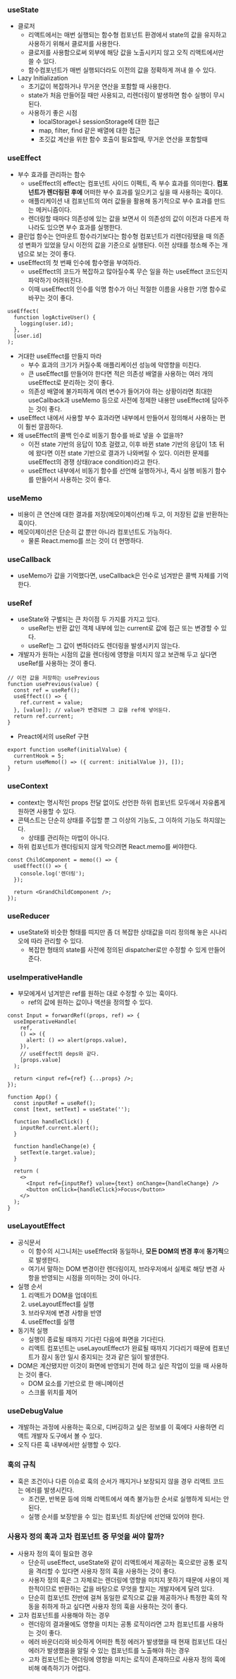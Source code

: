 ### **useState**

- 클로저
  - 리액트에서는 매번 실행되는 함수형 컴포넌트 환경에서 state의 값을 유지하고 사용하기 위해서 클로저를 사용한다.
  - 클로저를 사용함으로써 외부에 해당 값을 노출시키지 않고 오직 리액트에서만 쓸 수 있다.
  - 함수컴포넌트가 매번 실행되더라도 이전의 값을 정확하게 꺼내 쓸 수 있다.
- Lazy Initialization
  - 초기값이 복잡하거나 무거운 연산을 포함할 때 사용한다.
  - state가 처음 만들어질 때만 사용되고, 리렌더링이 발생하면 함수 실행이 무시된다.
  - 사용하기 좋은 시점
    - localStorage나 sessionStorage에 대한 접근
    - map, filter, find 같은 배열에 대한 접근
    - 초깃값 계산을 위한 함수 호출이 필요할때, 무거운 연산을 포함할때

### useEffect

- 부수 효과를 관리하는 함수
  - useEffect의 effect는 컴포넌트 사이드 이펙트, 즉 부수 효과를 의미한다. **컴포넌트가 렌더링된 후에** 어떠한 부수 효과를 일으키고 싶을 때 사용하는 훅이다.
  - 애플리케이션 내 컴포넌트의 여러 값들을 활용해 동기적으로 부수 효과를 만드는 메커니즘이다.
  - 렌더링할 때마다 의존성에 있는 값을 보면서 이 의존성의 값이 이전과 다른게 하나라도 있으면 부수 효과를 실행한다.
- 클린업 함수는 언마운트 함수라기보다는 함수형 컴포넌트가 리렌더링됐을 때 의존성 변화가 있었을 당시 이전의 값을 기준으로 실행된다. 이전 상태를 청소해 주는 개념으로 보는 것이 좋다.
- useEffect의 첫 번째 인수에 함수명을 부여하라.
  - useEffect의 코드가 복잡하고 많아질수록 무슨 일을 하는 useEffect 코드인지 파악하기 어려워진다.
  - 이때 useEffect의 인수를 익명 함수가 아닌 적절한 이름을 사용한 기명 함수로 바꾸는 것이 좋다.

```tsx
useEffect(
  function logActiveUser() {
    logging(user.id);
  },
  [user.id]
);
```

- 거대한 useEffect를 만들지 마라
  - 부수 효과의 크기가 커질수록 애플리케이션 성능에 악영향을 미친다.
  - 큰 useEffect를 만들어야 한다면 적은 의존성 배열을 사용하는 여러 개의 useEffect로 분리하는 것이 좋다.
  - 의존성 배열에 불가피하게 여러 변수가 들어가야 하는 상황이라면 최대한 useCallback과 useMemo 등으로 사전에 정제한 내용만 useEffect에 담아주는 것이 좋다.
- useEffect 내에서 사용할 부수 효과라면 내부에서 만들어서 정의해서 사용하는 편이 훨씬 깔끔하다.
- 왜 useEffect의 콜백 인수로 비동기 함수를 바로 넣을 수 없을까?
  - 이전 state 기반의 응답이 10초 걸렸고, 이후 바뀐 state 기반의 응답이 1초 뒤에 왔다면 이전 state 기반으로 결과가 나와버릴 수 있다. 이러한 문제를 useEffect의 경쟁 상태(race condition)라고 한다.
  - useEffect 내부에서 비동기 함수를 선언해 실행하거나, 즉시 실행 비동기 함수를 만들어서 사용하는 것이 좋다.

### useMemo

- 비용이 큰 연산에 대한 결과를 저장(메모이제이션)해 두고, 이 저장된 값을 반환하는 훅이다.
- 메모이제이션은 단순히 값 뿐만 아니라 컴포넌트도 가능하다.
  - 물론 React.memo를 쓰는 것이 더 현명하다.

### useCallback

- useMemo가 값을 기억했다면, useCallback은 인수로 넘겨받은 콜백 자체를 기억한다.

### useRef

- useState와 구별되는 큰 차이점 두 가지를 가지고 있다.
  - useRef는 반환 값인 객체 내부에 있는 current로 값에 접근 또는 변경할 수 있다.
  - useRef는 그 값이 변하더라도 렌더링을 발생시키지 않는다.
- 개발자가 원하는 시점의 값을 렌더링에 영향을 미치지 않고 보관해 두고 싶다면 useRef를 사용하는 것이 좋다.

```tsx
// 이전 값을 저장하는 usePrevious
function usePrevious(value) {
  const ref = useRef();
  useEffect(() => {
    ref.current = value;
  }, [value]); // value가 변경되면 그 값을 ref에 넣어둔다.
  return ref.current;
}
```

- Preact에서의 useRef 구현

```tsx
export function useRef(initialValue) {
  currentHook = 5;
  return useMemo(() => ({ current: initialValue }), []);
}
```

### useContext

- context는 명시적인 props 전달 없이도 선언한 하위 컴포넌트 모두에서 자유롭게 원하면 사용할 수 있다.
- 콘텍스트는 단순히 상태를 주입할 뿐 그 이상의 기능도, 그 이하의 기능도 하지않는다.
  - 상태를 관리하는 마법이 아니다.
- 하위 컴포넌트가 렌더링되지 않게 막으려면 React.memo를 써야한다.

```tsx
const ChildComponent = memo(() => {
  useEffect(() => {
    console.log('렌더링');
  });

  return <GrandChildComponent />;
});
```

### useReducer

- useState와 비슷한 형태를 띠지만 좀 더 복잡한 상태값을 미리 정의해 놓은 시나리오에 따라 관리할 수 있다.
  - 복잡한 형태의 state를 사전에 정의된 dispatcher로만 수정할 수 있게 만들어 준다.

### useImperativeHandle

- 부모에게서 넘겨받은 ref를 원하는 대로 수정할 수 있는 훅이다.
  - ref의 값에 원하는 값이나 액션을 정의할 수 있다.

```tsx
const Input = forwardRef((props, ref) => {
  useImperativeHandle(
    ref,
    () => ({
      alert: () => alert(props.value),
    }),
    // useEffect의 deps와 같다.
    [props.value]
  );

  return <input ref={ref} {...props} />;
});

function App() {
  const inputRef = useRef();
  const [text, setText] = useState('');

  function handleClick() {
    inputRef.current.alert();
  }

  function handleChange(e) {
    setText(e.target.value);
  }

  return (
    <>
      <Input ref={inputRef} value={text} onChange={handleChange} />
      <button onClick={handleClick}>Focus</button>
    </>
  );
}
```

### useLayoutEffect

- 공식문서
  - 이 함수의 시그니처는 useEffect와 동일하나, **모든 DOM의 변경 후**에 **동기적**으로 발생한다.
  - 여기서 말하는 DOM 변경이란 렌더링이지, 브라우저에서 실제로 해당 변경 사항을 반영되는 시점을 의미하는 것이 아니다.
- 실행 순서
  1. 리액트가 DOM을 업데이트
  2. useLayoutEffect를 실행
  3. 브라우저에 변경 사항을 반영
  4. useEffect를 실행
- 동기적 실행
  - 실행이 종료될 때까지 기다린 다음에 화면을 기다린다.
  - 리액트 컴포넌트는 useLayoutEffect가 완료될 때까지 기다리기 때문에 컴포넌트가 잠시 동안 일시 중지되는 것과 같은 일이 발생한다.
- DOM은 계산됐지만 이것이 화면에 반영되기 전에 하고 싶은 작업이 있을 때 사용하는 것이 좋다.
  - DOM 요소를 기반으로 한 애니메이션
  - 스크롤 위치를 제어

### useDebugValue

- 개발하는 과정에 사용하는 훅으로, 디버깅하고 싶은 정보를 이 훅에다 사용하면 리액트 개발자 도구에서 볼 수 있다.
- 오직 다른 훅 내부에서만 실행할 수 있다.

### 훅의 규칙

- 훅은 조건이나 다른 이슈로 훅의 순서가 깨지거나 보장되지 않을 경우 리액트 코드는 에러를 발생시킨다.
  - 조건문, 반복문 등에 의해 리액트에서 예측 불가능한 순서로 실행하게 되서는 안된다.
  - 실행 순서를 보장받을 수 있는 컴포넌트 최상단에 선언돼 있어야 한다.

### 사용자 정의 훅과 고차 컴포넌트 중 무엇을 써야 할까?

- 사용자 정의 훅이 필요한 경우
  - 단순히 useEffect, useState와 같이 리액트에서 제공하는 훅으로만 공통 로직을 격리할 수 있다면 사용자 정의 훅을 사용하는 것이 좋다.
  - 사용자 정의 훅은 그 자체로는 렌더링에 영향을 미치지 못하기 때문에 사용이 제한적이므로 반환하는 값을 바탕으로 무엇을 할지는 개발자에게 달려 있다.
  - 단순히 컴포넌트 전반에 걸쳐 동일한 로직으로 값을 제공하거나 특정한 훅의 작동을 취하게 하고 싶다면 사용자 정의 훅을 사용하는 것이 좋다.
- 고차 컴포넌트를 사용해야 하는 경우
  - 렌더링의 결과물에도 영향을 미치는 공통 로직이라면 고차 컴포넌트를 사용하는 것이 좋다.
  - 에러 바운더리와 비슷하게 어떠한 특정 에러가 발생했을 때 현재 컴포넌트 대신 에러가 발생했음을 알릴 수 있는 컴포넌트를 노출해야 하는 경우
  - 고차 컴포넌트는 렌더링에 영향을 미치는 로직이 존재하므로 사용자 정의 훅에 비해 예측하기가 어렵다.
